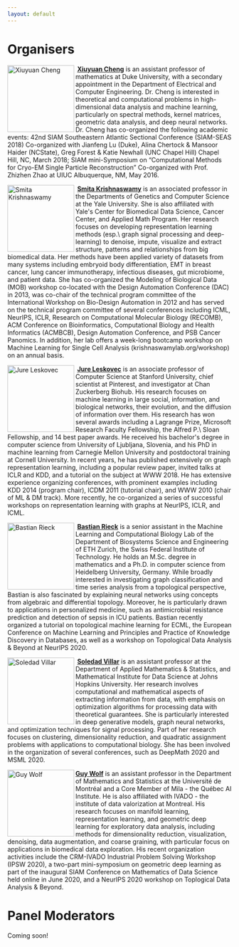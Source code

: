 ```yaml
---
layout: default
---
```


# Organisers

<img align="left" src="https://scholars.duke.edu/file/t5068122/thumb_image_5068122.jpg" alt="Xiuyuan Cheng" width="150">&nbsp;[**Xiuyuan Cheng**](https://services.math.duke.edu/~xiuyuanc/) is an assistant professor of mathematics at Duke University, with a secondary appointment in the Department of Electrical and Computer Engineering. Dr. Cheng is interested in theoretical and computational problems in high-dimensional data analysis and machine learning, particularly on spectral methods, kernel matrices, geometric data analysis, and deep neural networks. Dr. Cheng has co-organized the following academic events: 42nd SIAM Southeastern Atlantic Sectional Conference (SIAM-SEAS 2018) Co-organized with Jianfeng Lu (Duke), Alina Chertock & Mansoor Haider (NCState), Greg Forest & Katie Newhall (UNC Chapel Hill) Chapel Hill, NC, March 2018; SIAM mini-Symposium on “Computational Methods for Cryo-EM Single Particle Reconstruction” Co-organized with Prof. Zhizhen Zhao at UIUC Albuquerque, NM, May 2016.

<img align="left" src="https://tda-in-ml.github.io/assets/images/sk.jpg" alt="Smita Krishnaswamy" width="150">&nbsp;[**Smita Krishnaswamy**](https://www.krishnaswamylab.org) is an associated professor in the Departments of Genetics and Computer Science at the Yale University. She is also affiliated with Yale's Center for Biomedical Data Science, Cancer Center, and Applied Math Program. Her research focuses on developing representation learning methods (esp.\ graph signal processing and deep-learning) to denoise, impute, visualize and extract structure, patterns and relationships from big biomedical data. Her methods have been applied variety of datasets from many systems including embryoid body differentiation, EMT in breast cancer, lung cancer immunotherapy, infectious diseases, gut microbiome, and patient data. She has co-organized the Modeling of Biological Data (MOB) workshop co-located with the Design Automation Conference (DAC) in 2013, was co-chair of the technical program committee of the International Workshop on Bio-Design Automation in 2012 and has served on the technical program committee of several conferences including ICML, NeurIPS, ICLR,  Research on Computational Molecular Biology (RECOMB), ACM Conference on Bioinformatics, Computational Biology  and Health Informatics (ACMBCB), Design Automation Conference, and PSB Cancer Panomics. In addition, her lab offers a week-long bootcamp workshop on Machine Learning for Single Cell Analysis (krishnaswamylab.org/workshop) on an annual basis.

<img align="left" src="https://cs.stanford.edu/people/jure/images/jure-2b.jpg" alt="Jure Leskovec" width="150">&nbsp;[**Jure Leskovec**](https://cs.stanford.edu/people/jure/) is an associate professor of Computer Science at Stanford University, chief scientist at Pinterest, and investigator at Chan Zuckerberg Biohub. His research focuses on machine learning in large social, information, and biological networks, their evolution, and the diffusion of information over them. His research has won several awards including a Lagrange Prize, Microsoft Research Faculty Fellowship, the Alfred P.\ Sloan Fellowship, and 14 best paper awards. He received his bachelor's degree in computer science from University of Ljubljana, Slovenia, and his PhD in machine learning from Carnegie Mellon University and postdoctoral training at Cornell University. In recent years, he has published extensively on graph representation learning, including a popular review paper, invited talks at ICLR and KDD, and a tutorial on the subject at WWW 2018.
He has extensive experience organizing conferences, with prominent examples including KDD 2014 (program chair), ICDM 2011 (tutorial chair), and WWW 2010 (chair of ML \& DM track). More recently, he co-organized a series of successful workshops on representation learning with graphs at NeurIPS, ICLR, and ICML. 

<img align="left" src="https://tda-in-ml.github.io/assets/images/br.jpg" alt="Bastian Rieck" width="150">&nbsp;[**Bastian Rieck**](https://bastian.rieck.me) is a senior assistant in the Machine Learning and Computational Biology Lab of the Department of Biosystems Science and Engineering of ETH Zurich, the Swiss Federal Institute of Technology. He holds an M.Sc. degree in mathematics and a Ph.D. in computer science from Heidelberg University, Germany. While broadly interested in investigating graph classification and time series analysis from a topological perspective, Bastian is also fascinated by explaining neural networks using concepts from algebraic and differential topology. Moreover, he is particularly drawn to applications in personalized medicine, such as antimicrobial resistance prediction and detection of sepsis in ICU patients. Bastian recently organized a tutorial on topological machine learning for ECML, the European Conference on Machine Learning and Principles and Practice of Knowledge Discovery in Databases, as well as a workshop on Topological Data Analysis & Beyond at NeurIPS 2020.

<img align="left" src="https://www.ams.jhu.edu/villar/wp-content/uploads/2020/09/cropped-soledad-2.jpg" alt="Soledad Villar" width="150">&nbsp;[**Soledad Villar**](https://www.ams.jhu.edu/villar/) is an assistant professor at the Department of Applied Mathematics \& Statistics, and Mathematical Institute for Data Science at Johns Hopkins University. Her research involves computational and mathematical aspects of extracting information from data, with emphasis on optimization algorithms for processing data with theoretical guarantees. She is particularly interested in deep generative models, graph neural networks, and optimization techniques for signal processing. Part of her research focuses on clustering, dimensionality reduction, and quadratic assignment problems with applications to computational biology. She has been involved in the organization of several conferences, such as DeepMath 2020 and MSML 2020.

<img align="left" src="https://tda-in-ml.github.io/assets/images/gw.jpg" alt="Guy Wolf" width="150"> [**Guy Wolf**](http://guywolf.org) is an assistant professor in the Department of Mathematics and Statistics at the Université de Montréal and a Core Member of Mila - the Québec AI Institute. He is also affiliated with IVADO - the institute of data valorization at Montreal. His research focuses on manifold learning, representation learning, and geometric deep learning for exploratory data analysis, including methods for dimensionality reduction, visualization, denoising, data augmentation, and coarse graining, with particular focus on applications in biomedical data exploration. His recent organization activities include the CRM-IVADO Industrial Problem Solving Workshop (IPSW 2020), a two-part mini-symposium on geometric deep learning as part of the inaugural SIAM Conference on Mathematics of Data Science held online in June 2020, and a NeurIPS 2020 workshop on Toplogical Data Analysis & Beyond.

# Panel Moderators
Coming soon!


